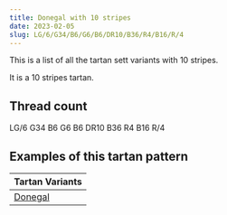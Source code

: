 ```yaml
---
title: Donegal with 10 stripes
date: 2023-02-05
slug: LG/6/G34/B6/G6/B6/DR10/B36/R4/B16/R/4
---
```

This is a list of all the tartan sett variants with 10 stripes.

It is a 10 stripes tartan.


## Thread count
LG/6 G34 B6 G6 B6 DR10 B36 R4 B16 R/4

## Examples of this tartan pattern

| Tartan Variants |
|---------------|
| [Donegal](/variants/lg/6/g34/b6/g6/b6/dr10/b36/r4/b16/r/4-b304080-dr401000-g008000-lg908000-rc00000)||
